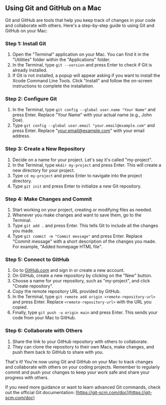 ## Using Git and GitHub on a Mac

Git and GitHub are tools that help you keep track of changes in your code and collaborate with others. Here's a step-by-step guide to using Git and GitHub on your Mac:

### Step 1: Install Git

1. Open the "Terminal" application on your Mac. You can find it in the "Utilities" folder within the "Applications" folder.
2. In the Terminal, type `git --version` and press Enter to check if Git is already installed.
3. If Git is not installed, a popup will appear asking if you want to install the Xcode Command Line Tools. Click "Install" and follow the on-screen instructions to complete the installation.

### Step 2: Configure Git

1. In the Terminal, type `git config --global user.name "Your Name"` and press Enter. Replace "Your Name" with your actual name (e.g., John Doe).
2. Type `git config --global user.email "your.email@example.com"` and press Enter. Replace "your.email@example.com" with your email address.

### Step 3: Create a New Repository

1. Decide on a name for your project. Let's say it's called "my-project".
2. In the Terminal, type `mkdir my-project` and press Enter. This will create a new directory for your project.
3. Type `cd my-project` and press Enter to navigate into the project directory.
4. Type `git init` and press Enter to initialize a new Git repository.

### Step 4: Make Changes and Commit

1. Start working on your project, creating or modifying files as needed.
2. Whenever you make changes and want to save them, go to the Terminal.
3. Type `git add .` and press Enter. This tells Git to include all the changes you made.
4. Type `git commit -m "Commit message"` and press Enter. Replace "Commit message" with a short description of the changes you made. For example, "Added homepage HTML file".

### Step 5: Connect to GitHub

1. Go to [GitHub.com](https://github.com) and sign in or create a new account.
2. On GitHub, create a new repository by clicking on the "New" button.
3. Choose a name for your repository, such as "my-project", and click "Create repository".
4. Copy the remote repository URL provided by GitHub.
5. In the Terminal, type `git remote add origin <remote-repository-url>` and press Enter. Replace `<remote-repository-url>` with the URL you copied.
6. Finally, type `git push -u origin main` and press Enter. This sends your code from your Mac to GitHub.

### Step 6: Collaborate with Others

1. Share the link to your GitHub repository with others to collaborate.
2. They can clone the repository to their own Macs, make changes, and push them back to GitHub to share with you.

That's it! You're now using Git and GitHub on your Mac to track changes and collaborate with others on your coding projects. Remember to regularly commit and push your changes to keep your work safe and share your progress with others.

If you need more guidance or want to learn advanced Git commands, check out the official Git documentation: [https://git-scm.com/doc](https://git-scm.com/doc)

